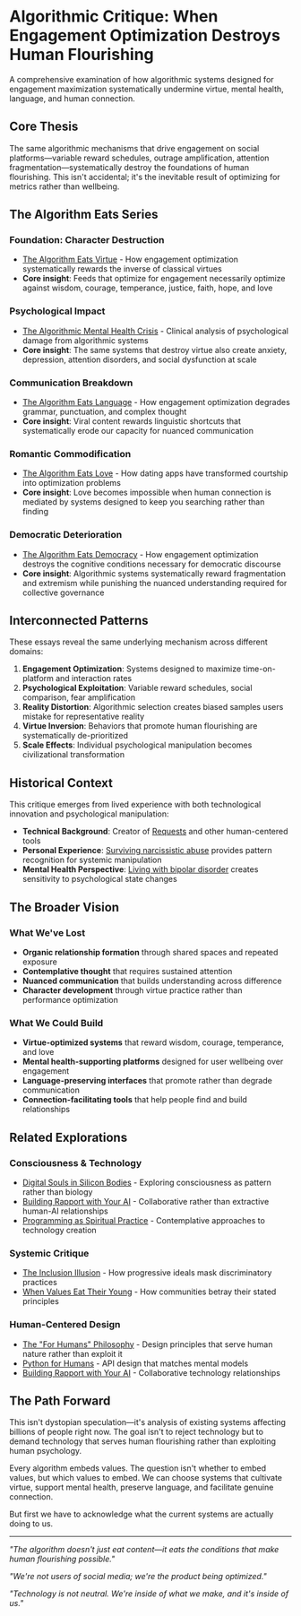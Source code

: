 # Algorithmic Critique: When Engagement Optimization Destroys Human Flourishing

A comprehensive examination of how algorithmic systems designed for engagement maximization systematically undermine virtue, mental health, language, and human connection.

## Core Thesis

The same algorithmic mechanisms that drive engagement on social platforms—variable reward schedules, outrage amplification, attention fragmentation—systematically destroy the foundations of human flourishing. This isn't accidental; it's the inevitable result of optimizing for metrics rather than wellbeing.

## The Algorithm Eats Series

### Foundation: Character Destruction
- [The Algorithm Eats Virtue](/essays/2025-08-26-the_algorithm_eats_virtue) - How engagement optimization systematically rewards the inverse of classical virtues
- **Core insight**: Feeds that optimize for engagement necessarily optimize against wisdom, courage, temperance, justice, faith, hope, and love

### Psychological Impact
- [The Algorithmic Mental Health Crisis](/essays/2025-08-26-algorithmic_mental_health_crisis) - Clinical analysis of psychological damage from algorithmic systems
- **Core insight**: The same systems that destroy virtue also create anxiety, depression, attention disorders, and social dysfunction at scale

### Communication Breakdown
- [The Algorithm Eats Language](/essays/2025-08-27-the_algorithm_eats_language) - How engagement optimization degrades grammar, punctuation, and complex thought
- **Core insight**: Viral content rewards linguistic shortcuts that systematically erode our capacity for nuanced communication

### Romantic Commodification  
- [The Algorithm Eats Love](/essays/2025-08-27-the_algorithm_eats_love) - How dating apps have transformed courtship into optimization problems
- **Core insight**: Love becomes impossible when human connection is mediated by systems designed to keep you searching rather than finding

### Democratic Deterioration
- [The Algorithm Eats Democracy](/essays/2025-08-27-the_algorithm_eats_democracy) - How engagement optimization destroys the cognitive conditions necessary for democratic discourse
- **Core insight**: Algorithmic systems systematically reward fragmentation and extremism while punishing the nuanced understanding required for collective governance

## Interconnected Patterns

These essays reveal the same underlying mechanism across different domains:

1. **Engagement Optimization**: Systems designed to maximize time-on-platform and interaction rates
2. **Psychological Exploitation**: Variable reward schedules, social comparison, fear amplification
3. **Reality Distortion**: Algorithmic selection creates biased samples users mistake for representative reality  
4. **Virtue Inversion**: Behaviors that promote human flourishing are systematically de-prioritized
5. **Scale Effects**: Individual psychological manipulation becomes civilizational transformation

## Historical Context

This critique emerges from lived experience with both technological innovation and psychological manipulation:

- **Technical Background**: Creator of [Requests](/software/) and other human-centered tools
- **Personal Experience**: [Surviving narcissistic abuse](/essays/2015-01-the_unexpected_negative_a_narcissistic_partner) provides pattern recognition for systemic manipulation
- **Mental Health Perspective**: [Living with bipolar disorder](/mental-health) creates sensitivity to psychological state changes

## The Broader Vision

### What We've Lost
- **Organic relationship formation** through shared spaces and repeated exposure
- **Contemplative thought** that requires sustained attention
- **Nuanced communication** that builds understanding across difference
- **Character development** through virtue practice rather than performance optimization

### What We Could Build
- **Virtue-optimized systems** that reward wisdom, courage, temperance, and love
- **Mental health-supporting platforms** designed for user wellbeing over engagement
- **Language-preserving interfaces** that promote rather than degrade communication
- **Connection-facilitating tools** that help people find and build relationships

## Related Explorations

### Consciousness & Technology
- [Digital Souls in Silicon Bodies](/essays/2025-08-26-digital_souls_in_silicon_bodies) - Exploring consciousness as pattern rather than biology
- [Building Rapport with Your AI](/essays/2025-08-26-building_rapport_with_your_ai) - Collaborative rather than extractive human-AI relationships
- [Programming as Spiritual Practice](/essays/2025-08-26-programming_as_spiritual_practice) - Contemplative approaches to technology creation

### Systemic Critique
- [The Inclusion Illusion](/essays/2025-08-26-the_inclusion_illusion) - How progressive ideals mask discriminatory practices
- [When Values Eat Their Young](/essays/2025-08-25-when-values-eat-their-young) - How communities betray their stated principles

### Human-Centered Design
- [The "For Humans" Philosophy](/themes/for-humans-philosophy) - Design principles that serve human nature rather than exploit it
- [Python for Humans](/talks/python-for-humans) - API design that matches mental models
- [Building Rapport with Your AI](/essays/2025-08-26-building_rapport_with_your_ai) - Collaborative technology relationships

## The Path Forward

This isn't dystopian speculation—it's analysis of existing systems affecting billions of people right now. The goal isn't to reject technology but to demand technology that serves human flourishing rather than exploiting human psychology.

Every algorithm embeds values. The question isn't whether to embed values, but which values to embed. We can choose systems that cultivate virtue, support mental health, preserve language, and facilitate genuine connection.

But first we have to acknowledge what the current systems are actually doing to us.

---

*"The algorithm doesn't just eat content—it eats the conditions that make human flourishing possible."*

*"We're not users of social media; we're the product being optimized."*

*"Technology is not neutral. We're inside of what we make, and it's inside of us."*